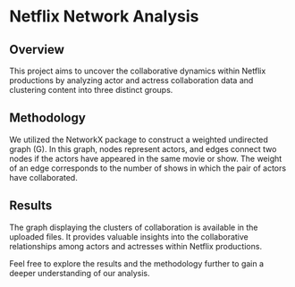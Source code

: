 # Netflix Network Analysis

## Overview
This project aims to uncover the collaborative dynamics within Netflix productions by analyzing actor and actress collaboration data and clustering content into three distinct groups.

## Methodology
We utilized the NetworkX package to construct a weighted undirected graph (G). In this graph, nodes represent actors, and edges connect two nodes if the actors have appeared in the same movie or show. The weight of an edge corresponds to the number of shows in which the pair of actors have collaborated.

## Results
The graph displaying the clusters of collaboration is available in the uploaded files. It provides valuable insights into the collaborative relationships among actors and actresses within Netflix productions.

Feel free to explore the results and the methodology further to gain a deeper understanding of our analysis.
